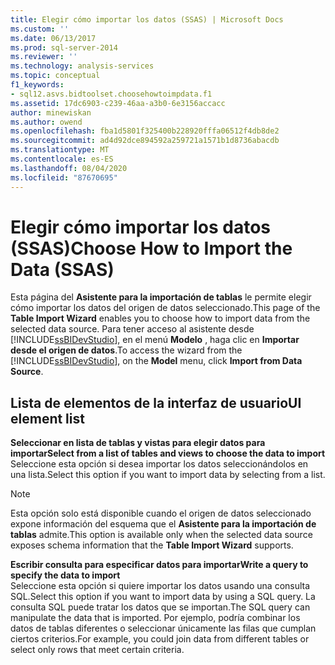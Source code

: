 ```yaml
---
title: Elegir cómo importar los datos (SSAS) | Microsoft Docs
ms.custom: ''
ms.date: 06/13/2017
ms.prod: sql-server-2014
ms.reviewer: ''
ms.technology: analysis-services
ms.topic: conceptual
f1_keywords:
- sql12.asvs.bidtoolset.choosehowtoimpdata.f1
ms.assetid: 17dc6903-c239-46aa-a3b0-6e3156accacc
author: minewiskan
ms.author: owend
ms.openlocfilehash: fba1d5801f325400b228920fffa06512f4db8de2
ms.sourcegitcommit: ad4d92dce894592a259721a1571b1d8736abacdb
ms.translationtype: MT
ms.contentlocale: es-ES
ms.lasthandoff: 08/04/2020
ms.locfileid: "87670695"
---
```

# <a name="choose-how-to-import-the-data-ssas"></a><span data-ttu-id="f4be2-102">Elegir cómo importar los datos (SSAS)</span><span class="sxs-lookup"><span data-stu-id="f4be2-102">Choose How to Import the Data (SSAS)</span></span>
  <span data-ttu-id="f4be2-103">Esta página del **Asistente para la importación de tablas** le permite elegir cómo importar los datos del origen de datos seleccionado.</span><span class="sxs-lookup"><span data-stu-id="f4be2-103">This page of the **Table Import Wizard** enables you to choose how to import data from the selected data source.</span></span> <span data-ttu-id="f4be2-104">Para tener acceso al asistente desde [!INCLUDE[ssBIDevStudio](../includes/ssbidevstudio-md.md)], en el menú **Modelo** , haga clic en **Importar desde el origen de datos**.</span><span class="sxs-lookup"><span data-stu-id="f4be2-104">To access the wizard from the [!INCLUDE[ssBIDevStudio](../includes/ssbidevstudio-md.md)], on the **Model** menu, click **Import from Data Source**.</span></span>  
  
## <a name="ui-element-list"></a><span data-ttu-id="f4be2-105">Lista de elementos de la interfaz de usuario</span><span class="sxs-lookup"><span data-stu-id="f4be2-105">UI element list</span></span>  
 <span data-ttu-id="f4be2-106">**Seleccionar en lista de tablas y vistas para elegir datos para importar**</span><span class="sxs-lookup"><span data-stu-id="f4be2-106">**Select from a list of tables and views to choose the data to import**</span></span>  
 <span data-ttu-id="f4be2-107">Seleccione esta opción si desea importar los datos seleccionándolos en una lista.</span><span class="sxs-lookup"><span data-stu-id="f4be2-107">Select this option if you want to import data by selecting from a list.</span></span>  
  
> [!NOTE]  
>  <span data-ttu-id="f4be2-108">Esta opción solo está disponible cuando el origen de datos seleccionado expone información del esquema que el **Asistente para la importación de tablas** admite.</span><span class="sxs-lookup"><span data-stu-id="f4be2-108">This option is available only when the selected data source exposes schema information that the **Table Import Wizard** supports.</span></span>  
  
 <span data-ttu-id="f4be2-109">**Escribir consulta para especificar datos para importar**</span><span class="sxs-lookup"><span data-stu-id="f4be2-109">**Write a query to specify the data to import**</span></span>  
 <span data-ttu-id="f4be2-110">Seleccione esta opción si quiere importar los datos usando una consulta SQL.</span><span class="sxs-lookup"><span data-stu-id="f4be2-110">Select this option if you want to import data by using a SQL query.</span></span> <span data-ttu-id="f4be2-111">La consulta SQL puede tratar los datos que se importan.</span><span class="sxs-lookup"><span data-stu-id="f4be2-111">The SQL query can manipulate the data that is imported.</span></span> <span data-ttu-id="f4be2-112">Por ejemplo, podría combinar los datos de tablas diferentes o seleccionar únicamente las filas que cumplan ciertos criterios.</span><span class="sxs-lookup"><span data-stu-id="f4be2-112">For example, you could join data from different tables or select only rows that meet certain criteria.</span></span>  
  
  
